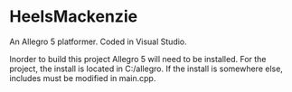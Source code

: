 HeelsMackenzie
==============

An Allegro 5 platformer. Coded in Visual Studio.

Inorder to build this project Allegro 5 will need to be installed.
For the project, the install is located in C:/allegro.
If the install is somewhere else, includes must be modified in main.cpp.
